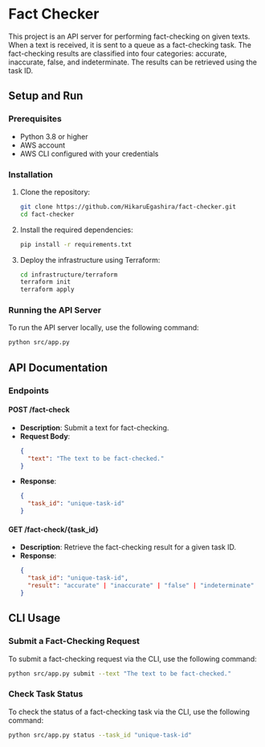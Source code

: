 # Fact Checker

This project is an API server for performing fact-checking on given texts. When a text is received, it is sent to a queue as a fact-checking task. The fact-checking results are classified into four categories: accurate, inaccurate, false, and indeterminate. The results can be retrieved using the task ID.

## Setup and Run

### Prerequisites

- Python 3.8 or higher
- AWS account
- AWS CLI configured with your credentials

### Installation

1. Clone the repository:
   ```sh
   git clone https://github.com/HikaruEgashira/fact-checker.git
   cd fact-checker
   ```

2. Install the required dependencies:
   ```sh
   pip install -r requirements.txt
   ```

3. Deploy the infrastructure using Terraform:
   ```sh
   cd infrastructure/terraform
   terraform init
   terraform apply
   ```

### Running the API Server

To run the API server locally, use the following command:
```sh
python src/app.py
```

## API Documentation

### Endpoints

#### POST /fact-check

- **Description**: Submit a text for fact-checking.
- **Request Body**:
  ```json
  {
    "text": "The text to be fact-checked."
  }
  ```
- **Response**:
  ```json
  {
    "task_id": "unique-task-id"
  }
  ```

#### GET /fact-check/{task_id}

- **Description**: Retrieve the fact-checking result for a given task ID.
- **Response**:
  ```json
  {
    "task_id": "unique-task-id",
    "result": "accurate" | "inaccurate" | "false" | "indeterminate"
  }
  ```

## CLI Usage

### Submit a Fact-Checking Request

To submit a fact-checking request via the CLI, use the following command:
```sh
python src/app.py submit --text "The text to be fact-checked."
```

### Check Task Status

To check the status of a fact-checking task via the CLI, use the following command:
```sh
python src/app.py status --task_id "unique-task-id"
```
